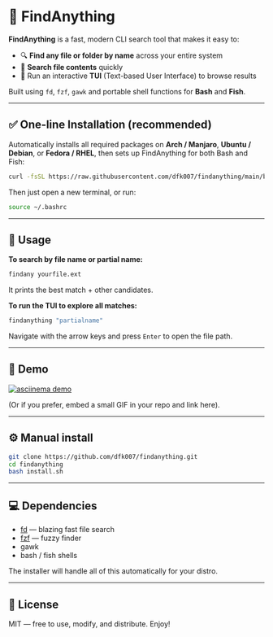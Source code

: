 
# 🚀 FindAnything

**FindAnything** is a fast, modern CLI search tool that makes it easy to:
- 🔍 **Find any file or folder by name** across your entire system
- 📂 **Search file contents** quickly
- 🚀 Run an interactive **TUI** (Text-based User Interface) to browse results

Built using `fd`, `fzf`, `gawk` and portable shell functions for **Bash** and **Fish**.

---

## ✅ One-line Installation (recommended)

Automatically installs all required packages on **Arch / Manjaro**, **Ubuntu / Debian**, or **Fedora / RHEL**, then sets up FindAnything for both Bash and Fish:

```bash
curl -fsSL https://raw.githubusercontent.com/dfk007/findanything/main/bootstrap.sh | bash
```

Then just open a new terminal, or run:

```bash
source ~/.bashrc
```

---

## 🚀 Usage

**To search by file name or partial name:**

```bash
findany yourfile.ext
```

It prints the best match + other candidates.

**To run the TUI to explore all matches:**

```bash
findanything "partialname"
```

Navigate with the arrow keys and press `Enter` to open the file path.

---

## 🎥 Demo

[![asciinema demo](https://asciinema.org/a/627993.svg)](https://asciinema.org/a/627993)

(Or if you prefer, embed a small GIF in your repo and link here).

---

## ⚙️ Manual install

```bash
git clone https://github.com/dfk007/findanything.git
cd findanything
bash install.sh
```

---

## 💻 Dependencies

- [fd](https://github.com/sharkdp/fd) — blazing fast file search
- [fzf](https://github.com/junegunn/fzf) — fuzzy finder
- gawk
- bash / fish shells

The installer will handle all of this automatically for your distro.

---

## 📜 License

MIT — free to use, modify, and distribute. Enjoy!
